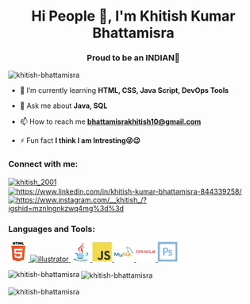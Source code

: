 
<h1 align="center">Hi People 👋, I'm Khitish Kumar Bhattamisra</h1>
<h3 align="center">Proud to be an INDIAN💪</h3>



<p align="left"> <img src="https://komarev.com/ghpvc/?username=khitish-bhattamisra&label=Profile%20views&color=0e75b6&style=flat" alt="khitish-bhattamisra" /> </p>

- 🌱 I’m currently learning **HTML, CSS, Java Script, DevOps Tools**

- 💬 Ask me about **Java, SQL**

- 📫 How to reach me **bhattamisrakhitish10@gmail.com**

- ⚡ Fun fact **I think I am Intresting😜😉**

<h3 align="left">Connect with me:</h3>
<p align="left">
<a href="https://twitter.com/khitish_2001" target="blank"><img align="center" src="https://raw.githubusercontent.com/rahuldkjain/github-profile-readme-generator/master/src/images/icons/Social/twitter.svg" alt="khitish_2001" height="30" width="40" /></a>
<a href="https://linkedin.com/in/https://www.linkedin.com/in/khitish-kumar-bhattamisra-844339258/" target="blank"><img align="center" src="https://raw.githubusercontent.com/rahuldkjain/github-profile-readme-generator/master/src/images/icons/Social/linked-in-alt.svg" alt="https://www.linkedin.com/in/khitish-kumar-bhattamisra-844339258/" height="30" width="40" /></a>
<a href="https://instagram.com/https://www.instagram.com/__khitish_/?igshid=mznlngnkzwq4mg%3d%3d" target="blank"><img align="center" src="https://raw.githubusercontent.com/rahuldkjain/github-profile-readme-generator/master/src/images/icons/Social/instagram.svg" alt="https://www.instagram.com/__khitish_/?igshid=mznlngnkzwq4mg%3d%3d" height="30" width="40" /></a>
</p>

<h3 align="left">Languages and Tools:</h3>
<p align="left"> <a href="https://www.w3.org/html/" target="_blank" rel="noreferrer"> <img src="https://raw.githubusercontent.com/devicons/devicon/master/icons/html5/html5-original-wordmark.svg" alt="html5" width="40" height="40"/> </a> <a href="https://www.adobe.com/in/products/illustrator.html" target="_blank" rel="noreferrer"> <img src="https://www.vectorlogo.zone/logos/adobe_illustrator/adobe_illustrator-icon.svg" alt="illustrator" width="40" height="40"/> </a> <a href="https://www.java.com" target="_blank" rel="noreferrer"> <img src="https://raw.githubusercontent.com/devicons/devicon/master/icons/java/java-original.svg" alt="java" width="40" height="40"/> </a> <a href="https://developer.mozilla.org/en-US/docs/Web/JavaScript" target="_blank" rel="noreferrer"> <img src="https://raw.githubusercontent.com/devicons/devicon/master/icons/javascript/javascript-original.svg" alt="javascript" width="40" height="40"/> </a> <a href="https://www.mysql.com/" target="_blank" rel="noreferrer"> <img src="https://raw.githubusercontent.com/devicons/devicon/master/icons/mysql/mysql-original-wordmark.svg" alt="mysql" width="40" height="40"/> </a> <a href="https://www.oracle.com/" target="_blank" rel="noreferrer"> <img src="https://raw.githubusercontent.com/devicons/devicon/master/icons/oracle/oracle-original.svg" alt="oracle" width="40" height="40"/> </a> <a href="https://www.photoshop.com/en" target="_blank" rel="noreferrer"> <img src="https://raw.githubusercontent.com/devicons/devicon/master/icons/photoshop/photoshop-line.svg" alt="photoshop" width="40" height="40"/> </a> </p>

<p><img align="left" src="https://github-readme-stats.vercel.app/api/top-langs?username=khitish-bhattamisra&show_icons=true&locale=en&layout=compact" alt="khitish-bhattamisra" /></p>

<p>&nbsp;<img align="center" src="https://github-readme-stats.vercel.app/api?username=khitish-bhattamisra&show_icons=true&locale=en" alt="khitish-bhattamisra" /></p>

<p><img align="center" src="https://github-readme-streak-stats.herokuapp.com/?user=khitish-bhattamisra&" alt="khitish-bhattamisra" /></p>
